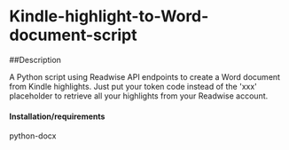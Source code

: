 # Kindle-highlight-to-Word-document-script

##Description

A Python script using Readwise API endpoints to create a Word document from Kindle highlights.
Just put your token code instead of the 'xxx' placeholder to retrieve all your highlights from your Readwise account.

#### Installation/requirements

python-docx
